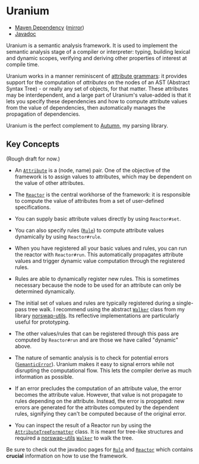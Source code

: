 # Uranium

- [Maven Dependency][gh-package] ([mirror][jitpack])
- [Javadoc][snapdoc]

[gh-package]: https://github.com/norswap/uranium/packages/
[jitpack]: https://jitpack.io/#norswap/uranium
[snapdoc]: https://jitpack.io/com/github/norswap/uranium/-SNAPSHOT/javadoc/

Uranium is a semantic analysis framework. It is used to implement the semantic analysis stage of a compiler or
interpreter: typing, building lexical and dynamic scopes, verifying and deriving other properties of interest at
compile time.

Uranium works in a manner reminiscent of [attribute grammars]: it provides support for the computation of *attributes*
on the nodes of an AST (Abstract Syntax Tree) - or really any set of objects, for that matter. These attributes
may be interdependent, and a large part of Uranium's value-added is that it lets you specify these dependencies and
how to compute attribute values from the value of dependencies, then automatically manages the propagation of
dependencies.

[attribute grammars]: https://en.wikipedia.org/wiki/Attribute_grammar

Uranium is the perfect complement to [Autumn], my parsing library.

[Autumn]: https://github.com/norswap/autumn

## Key Concepts

(Rough draft for now.)

- An [`Attribute`] is a (node, name) pair. One of the objective of the framework is to assign values to attributes,
  which may be dependent on the value of other attributes.
  
- The [`Reactor`] is the central workhorse of the framework: it is responsible to compute the value of attributes
  from a set of user-defined specifications.
  
- You can supply basic attribute values directly by using `Reactor#set`.
  
- You can also specify rules ([`Rule`]) to compute attribute values dynamically by using `Reactor#rule`.

- When you have registered all your basic values and rules, you can run the reactor with `Reactor#run`. This
  automatically propagates attribute values and trigger dynamic value computation through the registered rules.
  
- Rules are able to dynamically register new rules. This is sometimes necessary because the node to be used for
  an attribute can only be determined dynamically.
  
- The initial set of values and rules are typically registered during a single-pass tree walk. I recommend using
  the abstract [`Walker`] class from my library [norswap-utils]. Its reflective implementations are particularly
  useful for prototyping.
  
- The other values/rules that can be registered through this pass are computed by `Reactor#run` and are those we
  have called "dynamic" above.
  
- The nature of semantic analysis is to check for potential errors ([`SemanticError`]). Uranium makes it easy to signal
  errors while not disrupting the computational flow. This lets the compiler derive as much information as possible.

- If an error precludes the computation of an attribute value, the error becomes the attribute value. However, that
  value is not propagate to rules depending on the attribute. Instead, the error is propgated: new errors are generated
  for the attributes computed by the dependent rules, signifying they can't be computed because of the original error.
      
- You can inspect the result of a Reactor run by using the [`AttributeTreeFormatter`] class. It is meant for tree-like
  structures and required a [norswap-utils] [`Walker`] to walk the tree.

Be sure to check out the javadoc pages for [`Rule`] and [`Reactor`] which contains **crucial** information on
how to use the framework.

[`Attribute`]: https://javadoc.jitpack.io/com/github/norswap/uranium/-SNAPSHOT/javadoc/norswap/uranium/Attribute.html
[`Rule`]: https://javadoc.jitpack.io/com/github/norswap/uranium/-SNAPSHOT/javadoc/norswap/uranium/Rule.html
[`Reactor`]: https://javadoc.jitpack.io/com/github/norswap/uranium/-SNAPSHOT/javadoc/norswap/uranium/Reactor.html
[`SemanticError`]: https://javadoc.jitpack.io/com/github/norswap/uranium/-SNAPSHOT/javadoc/norswap/uranium/SemanticError.html
[`AttributeTreeFormatter`]: https://javadoc.jitpack.io/com/github/norswap/uranium/-SNAPSHOT/javadoc/norswap/uranium/AttributeTreeFormatter.html

[norswap-utils]: https://github.com/norswap/norswap-utils
[`Walker`]: https://javadoc.jitpack.io/com/github/norswap/norswap-utils/-SNAPSHOT/javadoc/norswap/utils/visitors/Walker.html